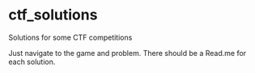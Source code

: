 # ctf_solutions
Solutions for some CTF competitions

Just navigate to the game and problem. There should be a Read.me for each solution.
